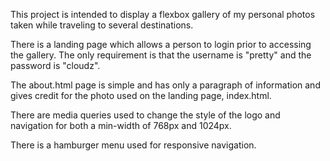 This project is intended to display a flexbox gallery of my personal photos taken while traveling to several destinations.  

There is a landing page which allows a person to login prior to accessing the gallery.  The only requirement is that the username is "pretty" and the password is "cloudz".

The about.html page is simple and has only a paragraph of information and gives credit for the photo used on the landing page, index.html.

There are media queries used to change the style of the logo and navigation for both a min-width of 768px and 1024px.

There is a hamburger menu used for responsive navigation.